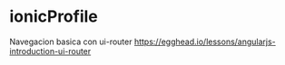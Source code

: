 ionicProfile
============

Navegacion basica con ui-router
https://egghead.io/lessons/angularjs-introduction-ui-router

